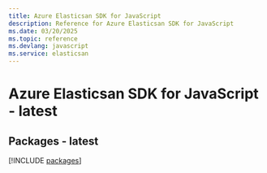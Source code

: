 ```yaml
---
title: Azure Elasticsan SDK for JavaScript
description: Reference for Azure Elasticsan SDK for JavaScript
ms.date: 03/20/2025
ms.topic: reference
ms.devlang: javascript
ms.service: elasticsan
---
```

# Azure Elasticsan SDK for JavaScript - latest
## Packages - latest
[!INCLUDE [packages](elasticsan-index.md)]